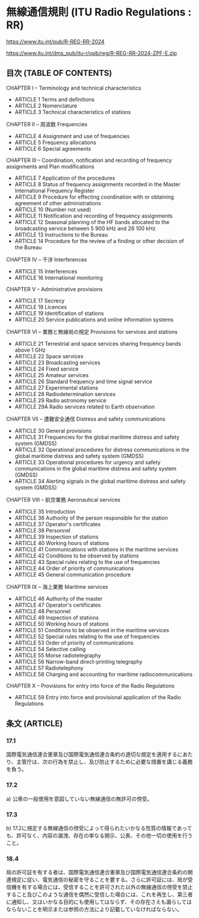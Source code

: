 # 無線通信規則 (ITU Radio Regulations : RR)

https://www.itu.int/pub/R-REG-RR-2024

https://www.itu.int/dms_pub/itu-r/opb/reg/R-REG-RR-2024-ZPF-E.zip

## 目次 (TABLE OF CONTENTS)
CHAPTER I – Terminology and technical characteristics 
- ARTICLE 1 Terms and definitions
- ARTICLE 2 Nomenclature
- ARTICLE 3 Technical characteristics of stations

CHAPTER II – 周波数 Frequencies 
- ARTICLE 4 Assignment and use of frequencies 
- ARTICLE 5 Frequency allocations 
- ARTICLE 6 Special agreements

CHAPTER III – Coordination, notification and recording of frequency assignments and Plan modifications 
- ARTICLE 7 Application of the procedures 
- ARTICLE 8 Status of frequency assignments recorded in the Master International Frequency Register 
- ARTICLE 9 Procedure for effecting coordination with or obtaining agreement of other administrations
- ARTICLE 10 (Number not used) 
- ARTICLE 11 Notification and recording of frequency assignments 
- ARTICLE 12 Seasonal planning of the HF bands allocated to the broadcasting service between 5 900 kHz and 26 100 kHz
- ARTICLE 13 Instructions to the Bureau
- ARTICLE 14 Procedure for the review of a finding or other decision of the Bureau
 
CHAPTER IV – 干渉 Interferences 
- ARTICLE 15 Interferences 
- ARTICLE 16 International monitoring
 
CHAPTER V – Administrative provisions
- ARTICLE 17 Secrecy
- ARTICLE 18 Licences
- ARTICLE 19 Identification of stations
- ARTICLE 20 Service publications and online information systems

CHAPTER VI – 業務と無線局の規定 Provisions for services and stations 
- ARTICLE 21 Terrestrial and space services sharing frequency bands above 1 GHz
- ARTICLE 22 Space services
- ARTICLE 23 Broadcasting services
- ARTICLE 24 Fixed service
- ARTICLE 25 Amateur services
- ARTICLE 26 Standard frequency and time signal service
- ARTICLE 27 Experimental stations
- ARTICLE 28 Radiodetermination services
- ARTICLE 29 Radio astronomy service
- ARTICLE 29A Radio services related to Earth observation

CHAPTER VII – 遭難安全通信 Distress and safety communications 
- ARTICLE 30 General provisions
- ARTICLE 31 Frequencies for the global maritime distress and safety system (GMDSS)
- ARTICLE 32 Operational procedures for distress communications in the global maritime distress and safety system (GMDSS)
- ARTICLE 33 Operational procedures for urgency and safety communications in the global maritime distress and safety system (GMDSS)
- ARTICLE 34 Alerting signals in the global maritime distress and safety system (GMDSS)

CHAPTER VIII – 航空業務 Aeronautical services 
- ARTICLE 35 Introduction
- ARTICLE 36 Authority of the person responsible for the station
- ARTICLE 37 Operator's certificates
- ARTICLE 38 Personnel
- ARTICLE 39 Inspection of stations
- ARTICLE 40 Working hours of stations
- ARTICLE 41 Communications with stations in the maritime services
- ARTICLE 42 Conditions to be observed by stations
- ARTICLE 43 Special rules relating to the use of frequencies
- ARTICLE 44 Order of priority of communications
- ARTICLE 45 General communication procedure

CHAPTER IX – 海上業務 Maritime services 
- ARTICLE 46 Authority of the master
- ARTICLE 47 Operator's certificates
- ARTICLE 48 Personnel
- ARTICLE 49 Inspection of stations
- ARTICLE 50 Working hours of stations
- ARTICLE 51 Conditions to be observed in the maritime services
- ARTICLE 52 Special rules relating to the use of frequencies
- ARTICLE 53 Order of priority of communications
- ARTICLE 54 Selective calling
- ARTICLE 55 Morse radiotelegraphy
- ARTICLE 56 Narrow-band direct-printing telegraphy
- ARTICLE 57 Radiotelephony
- ARTICLE 58 Charging and accounting for maritime radiocommunications

CHAPTER X – Provisions for entry into force of the Radio Regulations 
- ARTICLE 59 Entry into force and provisional application of the Radio Regulations

## 条文 (ARTICLE)
### 17.1
国際電気通信連合憲章及び国際電気通信連合条約の適切な規定を適用するにあたり、主管庁は、次の行為を禁止し、及び防止するために必要な措置を講じる義務を負う。
### 17.2
a) 公衆の一般使用を意図していない無線通信の無許可の傍受。
### 17.3
b) 17.2に規定する無線通信の傍受によって得られたいかなる性質の情報であっても、許可なく、内容の漏洩、存在の単なる開示、公表、その他一切の使用を行うこと。
### 18.4
局の許可証を有する者は、国際電気通信連合憲章及び国際電気通信連合条約の関連規定に従い、電気通信の秘密を守ることを要する。さらに許可証には、局が受信機を有する場合には、受信することを許可された以外の無線通信の傍受を禁止すること及びこのような通信を偶然に受信した場合には、これを再生し、第三者に通知し、又はいかなる目的にも使用してはならず、その存在さえも漏らしてはならないことを明示または参照の方法により記載していなければならない。







